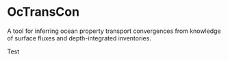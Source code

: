 # OcTransCon
A tool for inferring ocean property transport convergences from knowledge of surface fluxes and depth-integrated inventories.

Test
